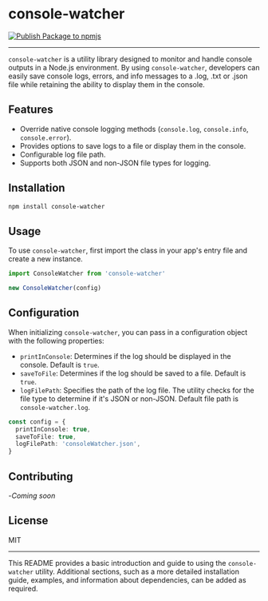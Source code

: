 # console-watcher

[![Publish Package to npmjs](https://github.com/francosion042/console-watcher/actions/workflows/npm-publish.yml/badge.svg)](https://github.com/francosion042/console-watcher/actions/workflows/npm-publish.yml)

---

`console-watcher` is a utility library designed to monitor and handle console outputs in a Node.js environment. By using `console-watcher`, developers can easily save console logs, errors, and info messages to a .log, .txt or .json file while retaining the ability to display them in the console.

## Features

- Override native console logging methods (`console.log`, `console.info`, `console.error`).
- Provides options to save logs to a file or display them in the console.
- Configurable log file path.
- Supports both JSON and non-JSON file types for logging.

## Installation

```bash
npm install console-watcher
```

## Usage

To use `console-watcher`, first import the class in your app's entry file and create a new instance.

```typescript
import ConsoleWatcher from 'console-watcher'

new ConsoleWatcher(config)
```

## Configuration

When initializing `console-watcher`, you can pass in a configuration object with the following properties:

- `printInConsole`: Determines if the log should be displayed in the console. Default is `true`.
- `saveToFile`: Determines if the log should be saved to a file. Default is `true`.
- `logFilePath`: Specifies the path of the log file. The utility checks for the file type to determine if it's JSON or non-JSON. Default file path is `console-watcher.log`.

```typescript
const config = {
  printInConsole: true,
  saveToFile: true,
  logFilePath: 'consoleWatcher.json',
}
```

## Contributing

-_Coming soon_

## License

MIT

---

This README provides a basic introduction and guide to using the `console-watcher` utility. Additional sections, such as a more detailed installation guide, examples, and information about dependencies, can be added as required.
